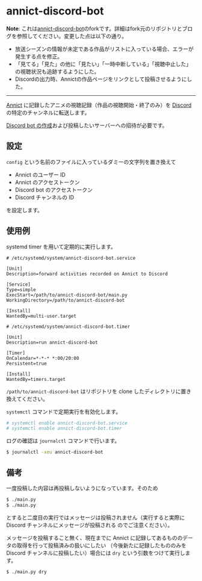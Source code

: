 # annict-discord-bot

**Note**: これは[annict-discord-bot](https://github.com/naskya/annict-discord-bot)のforkです。詳細はfork元のリポジトリとブログを参照してください。変更した点は以下の通り。

- 放送シーズンの情報が未定である作品がリストに入っている場合、エラーが発生する点を修正。
- 「見てる」「見た」の他に「見たい」「一時中断している」「視聴中止した」の視聴状況も追跡するようにした。
- Discordの出力時、Annictの作品ページをリンクとして投稿させるようにした。

---

[Annict](https://annict.com/) に記録したアニメの視聴記録（作品の視聴開始・終了のみ）を
[Discord](https://discord.com) の特定のチャンネルに転送します。

[Discord bot の作成](https://discord.com/developers/applications/)および投稿したいサーバーへの招待が必要です。

## 設定

`config` という名前のファイルに入っているダミーの文字列を置き換えて

- Annict のユーザー ID
- Annict のアクセストークン
- Discord bot のアクセストークン
- Discord チャンネルの ID

を設定します。

## 使用例

systemd timer を用いて定期的に実行します。

```
# /etc/systemd/system/annict-discord-bot.service

[Unit]
Description=forward activities recorded on Annict to Discord

[Service]
Type=simple
ExecStart=/path/to/annict-discord-bot/main.py
WorkingDirectory=/path/to/annict-discord-bot

[Install]
WantedBy=multi-user.target
```

```
# /etc/systemd/system/annict-discord-bot.timer

[Unit]
Description=run annict-discord-bot

[Timer]
OnCalendar=*-*-* *:00/20:00
Persistent=true

[Install]
WantedBy=timers.target
```

`/path/to/annict-discord-bot` はリポジトリを clone したディレクトリに置き換えてください。

`systemctl` コマンドで定期実行を有効化します。

```sh
# systemctl enable annict-discord-bot.service
# systemctl enable annict-discord-bot.timer
```

ログの確認は `journalctl` コマンドで行います。

```sh
$ journalctl -xeu annict-discord-bot
```

## 備考

一度投稿した内容は再投稿しないようになっています。そのため

```sh
$ ./main.py
$ ./main.py
```

とすると二度目の実行ではメッセージは投稿されません（実行すると実際に Discord チャンネルにメッセージが投稿される
のでご注意ください）。

メッセージを投稿すること無く、現在までに Annict に記録してあるもののデータの取得を行って投稿済みの扱いにしたい
（今後新たに記録したもののみを Discord チャンネルに投稿したい）場合には `dry` という引数をつけて実行します。

```sh
$ ./main.py dry
```
